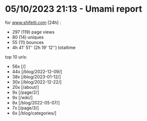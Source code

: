# 05/10/2023 21:13 - Umami report
for www.shifeiti.com [24h] :

 - 297 (119) page views
 - 80 (14) uniques
 - 55 (11) bounces
 - 4h 41' 51'' (2h 19' 12'') totaltime


top 10 urls:
 - 56x [/]
 - 44x [/blog/2022-12-09/]
 - 38x [/blog/2023-01-12/]
 - 30x [/blog/2022-12-22/]
 - 20x [/about/]
 - 9x [/page/2/]
 - 9x [/wiki/]
 - 8x [/blog/2022-05-07/]
 - 7x [/page/3/]
 - 6x [/blog/categories/]


